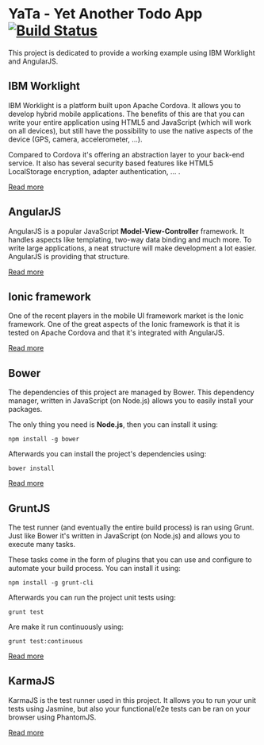 # YaTa - Yet Another Todo App [![Build Status](https://travis-ci.org/g00glen00b/ibm-worklight-angular.png?branch=master)](https://travis-ci.org/g00glen00b/ibm-worklight-angular)
This project is dedicated to provide a working example using IBM Worklight and AngularJS.

## IBM Worklight
IBM Worklight is a platform built upon Apache Cordova. It allows you to develop hybrid mobile applications.
The benefits of this are that you can write your entire application using HTML5 and JavaScript (which will work on all devices), 
but still have the possibility to use the native aspects of the device (GPS, camera, accelerometer, ...).

Compared to Cordova it's offering an abstraction layer to your back-end service.
It also has several security based features like HTML5 LocalStorage encryption, adapter authentication, ... .

[Read more](http://www.ibm.com/mobilefirst/us/en/)


## AngularJS
AngularJS is a popular JavaScript **Model-View-Controller** framework. It handles aspects like templating, two-way data binding and much more.
To write large applications, a neat structure will make development a lot easier. AngularJS is providing that structure.

[Read more](http://angularjs.org)


## Ionic framework
One of the recent players in the mobile UI framework market is the Ionic framework. One of the great aspects of the Ionic framework is that it is tested on Apache Cordova and that it's integrated with AngularJS.

[Read more](http://ionicframework.com)


## Bower
The dependencies of this project are managed by Bower. This dependency manager, written in JavaScript (on Node.js) allows you to easily install your packages.

The only thing you need is **Node.js**, then you can install it using:

`npm install -g bower`

Afterwards you can install the project's dependencies using:

`bower install`

[Read more](http://bower.io)


## GruntJS
The test runner (and eventually the entire build process) is ran using Grunt. Just like Bower it's written in JavaScript (on Node.js) and allows you  to execute many tasks.

These tasks come in the form of plugins that you can use and configure to automate your build process. You can install it using:

`npm install -g grunt-cli`

Afterwards you can run the project unit tests using:

`grunt test`

Are make it run continuously using:

`grunt test:continuous`

[Read more](http://gruntjs.com)


## KarmaJS
KarmaJS is the test runner used in this project. It allows you to run your unit tests using Jasmine, but also your functional/e2e tests can be ran on your browser using PhantomJS.

[Read more](http://karma-runner.github.io/0.10/index.html)